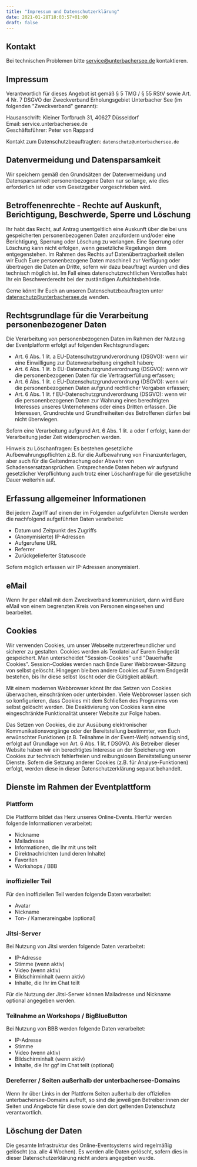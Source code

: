 ```yaml
---
title: "Impressum und Datenschutzerklärung"
date: 2021-01-28T18:03:57+01:00
draft: false
---
```


## Kontakt 

Bei technischen Problemen bitte <a href="mailto:holger.behrens@unterbachersee.de">service@unterbachersee.de</a> kontaktieren.

## Impressum
Verantwortlich für dieses Angebot ist gemäß § 5 TMG / § 55 RStV sowie Art. 4 Nr. 7 DSGVO der Zweckverband Erholungsgebiet Unterbacher See (im folgenden "Zweckverband" genannt):


Hausanschrift: Kleiner Torfbruch 31, 40627 Düsseldorf  
Email: service.unterbachersee.de  
Geschäftsführer: Peter von Rappard


Kontakt zum Datenschutzbeauftragten: `datenschutz@unterbachersee.de`



## Datenvermeidung und Datensparsamkeit
Wir speichern gemäß den Grundsätzen der Datenvermeidung und Datensparsamkeit personenbezogene Daten nur so lange, wie dies erforderlich ist oder vom Gesetzgeber vorgeschrieben wird.


## Betroffenenrechte - Rechte auf Auskunft, Berichtigung, Beschwerde, Sperre und Löschung
Ihr habt das Recht, auf Antrag unentgeltlich eine Auskunft über die bei uns gespeicherten personenbezogenen Daten anzufordern und/oder eine Berichtigung, Sperrung oder Löschung zu verlangen. Eine Sperrung oder Löschung kann nicht erfolgen, wenn gesetzliche Regelungen dem entgegenstehen. 
Im Rahmen des Rechts auf Datenübertragbarkeit stellen wir Euch Eure personenbezogene Daten maschinell zur Verfügung oder übertragen die Daten an Dritte, sofern wir dazu beauftragt wurden und dies technisch möglich ist.
Im Fall eines datenschutzrechtlichen Verstoßes habt Ihr ein Beschwerderecht bei der zuständigen Aufsichtsbehörde.

Gerne könnt Ihr Euch an unseren Datenschutzbeauftragten unter datenschutz@unterbachersee.de wenden.


## Rechtsgrundlage für die Verarbeitung personenbezogener Daten
Die Verarbeitung von personenbezogenen Daten im Rahmen der Nutzung der Eventplatform erfolgt auf folgenden Rechtsgrundlagen:

- Art. 6 Abs. 1 lit. a EU-Datenschutzgrundverordnung (DSGVO): wenn wir eine Einwilligung zur Datenverarbeitung eingeholt haben;
- Art. 6 Abs. 1 lit. b EU-Datenschutzgrundverordnung (DSGVO): wenn wir die personenbezogenen Daten für die Vertragserfüllung erfassen;
- Art. 6 Abs. 1 lit. c EU-Datenschutzgrundverordnung (DSGVO): wenn wir die personenbezogenen Daten aufgrund rechtlicher Vorgaben erfassen;
- Art. 6 Abs. 1 lit. f EU-Datenschutzgrundverordnung (DSGVO): wenn wir die personenbezogenen Daten zur Wahrung eines berechtigten Interesses unseres Unternehmens oder eines Dritten erfassen. Die Interessen, Grundrechte und Grundfreiheiten des Betroffenen dürfen bei nicht überwiegen.

Sofern eine Verarbeitung aufgrund Art. 6 Abs. 1 lit. a oder f erfolgt, kann der Verarbeitung jeder Zeit widersprochen werden. 

Hinweis zu Löschanfragen: Es bestehen gesetzliche Aufbewahrungspflichten z.B. für die Aufbewahrung von Finanzunterlagen, aber auch für die Geltendmachung oder Abwehr von Schadensersatzansprüchen. Entsprechende Daten heben wir aufgrund gesetzlicher Verpflichtung auch trotz einer Löschanfrage für die gesetzliche Dauer weiterhin auf.




## Erfassung allgemeiner Informationen
Bei jedem Zugriff auf einen der im Folgenden aufgeführten Dienste werden die nachfolgend aufgeführten Daten verarbeitet:

- Datum und Zeitpunkt des Zugriffs
- (Anonymisierte) IP-Adressen
- Aufgerufene URL
- Referrer
- Zurückgelieferter Statuscode

Sofern möglich erfassen wir IP-Adressen anonymisiert.


## eMail
Wenn Ihr per eMail mit dem Zweckverband kommuniziert, dann wird Eure eMail von einem  begrenzten Kreis von Personen eingesehen und bearbeitet.


## Cookies
Wir verwenden Cookies, um unser Webseite nutzererfreundlicher und sicherer zu gestalten. Cookies werden als Texdatei auf Eurem Endgerät gespeichert. Man unterscheidet "Session-Cookies" und "Dauerhafte Cookies". Session-Cookies werden nach Ende Eurer Webbrowser-Sitzung von selbst gelöscht. Hingegen bleiben andere Cookies auf Eurem Endgerät bestehen, bis Ihr diese selbst löscht oder die Gültigkeit abläuft. 

Mit einem modernen Webbrowser könnt Ihr das Setzen von Cookies überwachen, einschränken oder unterbinden. Viele Webbrowser lassen sich so konfigurieren, dass Cookies mit dem Schließen des Programms von selbst gelöscht werden. Die Deaktivierung von Cookies kann eine eingeschränkte Funktionalität unserer Website zur Folge haben.

Das Setzen von Cookies, die zur Ausübung elektronischer Kommunikationsvorgänge oder der Bereitstellung bestimmter, von Euch erwünschter Funktionen (z.B. Teilnahme in der Event-Welt) notwendig sind, erfolgt auf Grundlage von Art. 6 Abs. 1 lit. f DSGVO. Als Betreiber dieser Website haben wir ein berechtigtes Interesse an der Speicherung von Cookies zur technisch fehlerfreien und reibungslosen Bereitstellung unserer Dienste. Sofern die Setzung anderer Cookies (z.B. für Analyse-Funktionen) erfolgt, werden diese in dieser Datenschutzerklärung separat behandelt.


## Dienste im Rahmen der Eventplattform

### Plattform 
Die Plattform bildet das Herz unseres Online-Events. Hierfür werden folgende Informationen verarbeitet:

- Nickname
- Mailadresse
- Informationen, die Ihr mit uns teilt
- Direktnachrichten (und deren Inhalte)
- Favoriten
- Workshops / BBB


### inoffizieller Teil
Für den inoffiziellen Teil werden folgende Daten verarbeitet:

- Avatar
- Nickname
- Ton- / Kamerareingabe (optional)

### Jitsi-Server
Bei Nutzung von Jitsi werden folgende Daten verarbeitet:

- IP-Adresse
- Stimme (wenn aktiv)
- Video (wenn aktiv)
- Bildschirminhalt (wenn aktiv)
- Inhalte, die Ihr im Chat teilt

Für die Nutzung der Jitsi-Server können Mailadresse und Nickname optional angegeben werden. 

### Teilnahme an Workshops / BigBlueButton
Bei Nutzung von BBB werden folgende Daten verarbeitet:

- IP-Adresse
- Stimme
- Video (wenn aktiv)
- Bildschirminhalt (wenn aktiv)
- Inhalte, die Ihr ggf im Chat teilt (optional)



### Dereferrer / Seiten außerhalb der unterbachersee-Domains
Wenn Ihr über Links in der Plattform Seiten außerhalb der offiziellen unterbachersee-Domains aufruft, so sind die jeweiligen Betreiber:innen der Seiten und Angebote für diese sowie den dort geltenden Datenschutz verantwortlich. 

## Löschung der Daten
Die gesamte Infrastruktur des Online-Eventsystems wird regelmäßig gelöscht (ca. alle 4 Wochen). Es werden alle Daten gelöscht, sofern dies in dieser Datenschutzerklärung nicht anders angegeben wurde.

